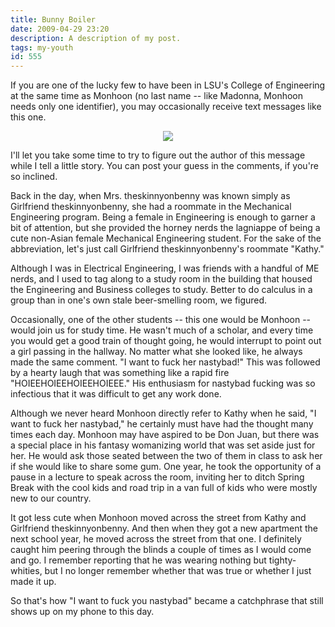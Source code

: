 ```yaml
---
title: Bunny Boiler
date: 2009-04-29 23:20
description: A description of my post.
tags: my-youth
id: 555
---
```

If you are one of the lucky few to have been in LSU's College of Engineering at the same time as Monhoon (no last name -- like Madonna, Monhoon needs only one identifier), you may occasionally receive text messages like this one.

<center><img src="/img/textmessages/t20090429.jpg"></center>

I'll let you take some time to try to figure out the author of this message while I tell a little story.  You can post your guess in the comments, if you're so inclined.

Back in the day, when Mrs. theskinnyonbenny was known simply as Girlfriend theskinnyonbenny, she had a roommate in the Mechanical Engineering program.  Being a female in Engineering is enough to garner a bit of attention, but she provided the horney nerds the lagniappe of being a cute non-Asian female Mechanical Engineering student.  For the sake of the abbreviation, let's just call Girlfriend theskinnyonbenny's roommate "Kathy."

Although I was in Electrical Engineering, I was friends with a handful of ME nerds, and I used to tag along to a study room in the building that housed the Engineering and Business colleges to study.  Better to do calculus in a group than in one's own stale beer-smelling room, we figured.

Occasionally, one of the other students -- this one would be Monhoon -- would join us for study time.  He wasn't much of a scholar, and every time you would get a good train of thought going, he would interrupt to point out a girl passing in the hallway.  No matter what she looked like, he always made the same comment.  "I want to fuck her nastybad!"  This was followed by a hearty laugh that was something like a rapid fire "HOIEEHOIEEHOIEEHOIEEE."  His enthusiasm for nastybad fucking was so infectious that it was difficult to get any work done.

Although we never heard Monhoon directly refer to Kathy when he said, "I want to fuck her nastybad," he certainly must have had the thought many times each day.  Monhoon may have aspired to be Don Juan, but there was  a special place in his fantasy womanizing world that was set aside just for her.  He would ask those seated between the two of them in class to ask her if she would like to share some gum.  One year, he took the opportunity of a pause in a lecture to speak across the room, inviting her to ditch Spring Break with the cool kids and road trip in a van full of kids who were mostly new to our country.

It got less cute when Monhoon moved across the street from Kathy and Girlfriend theskinnyonbenny.  And then when they got a new apartment the next school year, he moved across the street from that one.  I definitely caught him peering through the blinds a couple of times as I would come and go.  I remember reporting that he was wearing nothing but tighty-whities, but I no longer remember whether that was true or whether I just made it up.

So that's how "I want to fuck you nastybad" became a catchphrase that still shows up on my phone to this day.  